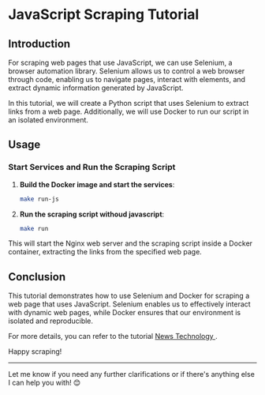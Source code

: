 # JavaScript Scraping Tutorial

## Introduction

For scraping web pages that use JavaScript, we can use Selenium, a browser automation library. Selenium allows us to control a web browser through code, enabling us to navigate pages, interact with elements, and extract dynamic information generated by JavaScript.

In this tutorial, we will create a Python script that uses Selenium to extract links from a web page. Additionally, we will use Docker to run our script in an isolated environment.

## Usage

### Start Services and Run the Scraping Script

1. **Build the Docker image and start the services**:
    ```sh
    make run-js
    ```

2. **Run the scraping script withoud javascript**:
    ```sh
    make run
    ```

This will start the Nginx web server and the scraping script inside a Docker container, extracting the links from the specified web page.

## Conclusion

This tutorial demonstrates how to use Selenium and Docker for scraping a web page that uses JavaScript. Selenium enables us to effectively interact with dynamic web pages, while Docker ensures that our environment is isolated and reproducible.

For more details, you can refer to the tutorial [ News Technology ](https://www.newstechnology.eu/it/programmazione/scraping-links-di-pagine-javascript-con-selenium.html).

Happy scraping!

---

Let me know if you need any further clarifications or if there's anything else I can help you with! 😊

